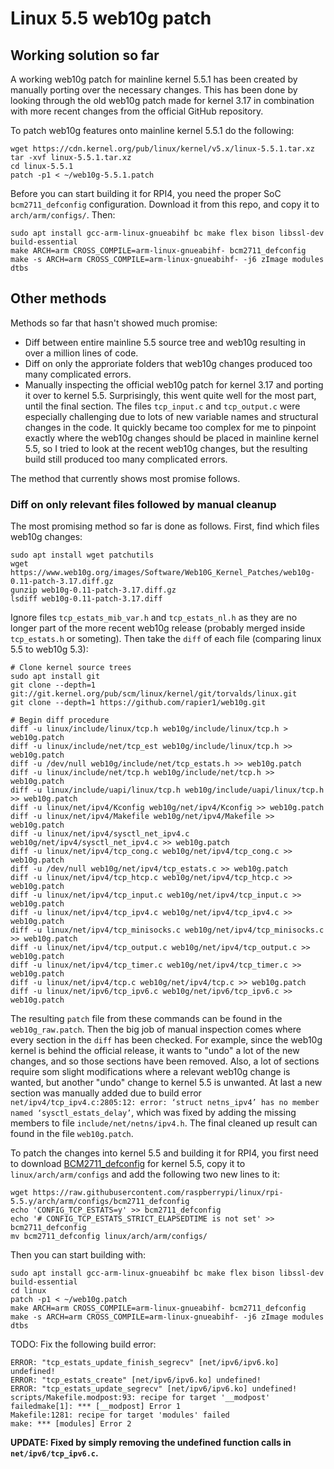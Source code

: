 # Linux 5.5 web10g patch

## Working solution so far

A working web10g patch for mainline kernel 5.5.1 has been created by manually porting over the necessary changes. This has been done by looking through the old web10g patch made for kernel 3.17 in combination with more recent changes from the official GitHub repository.

To patch web10g features onto mainline kernel 5.5.1 do the following:

```
wget https://cdn.kernel.org/pub/linux/kernel/v5.x/linux-5.5.1.tar.xz
tar -xvf linux-5.5.1.tar.xz
cd linux-5.5.1
patch -p1 < ~/web10g-5.5.1.patch
```

Before you can start building it for RPI4, you need the proper SoC `bcm2711_defconfig` configuration. Download it from this repo, and copy it to `arch/arm/configs/`. Then:

```
sudo apt install gcc-arm-linux-gnueabihf bc make flex bison libssl-dev build-essential
make ARCH=arm CROSS_COMPILE=arm-linux-gnueabihf- bcm2711_defconfig
make -s ARCH=arm CROSS_COMPILE=arm-linux-gnueabihf- -j6 zImage modules dtbs
```

## Other methods

Methods so far that hasn't showed much promise:

* Diff between entire mainline 5.5 source tree and web10g resulting in over a million lines of code.
* Diff on only the approriate folders that web10g changes produced too many complicated errors.
* Manually inspecting the official web10g patch for kernel 3.17 and porting it over to kernel 5.5. Surprisingly, this went quite well for the most part, until the final section. The files `tcp_input.c` and `tcp_output.c` were especially challenging due to lots of new variable names and structural changes in the code. It quickly became too complex for me to pinpoint exactly where the web10g changes should be placed in mainline kernel 5.5, so I tried to look at the recent web10g changes, but the resulting build still produced too many complicated errors.

The method that currently shows most promise follows.

### Diff on only relevant files followed by manual cleanup

The most promising method so far is done as follows. First, find which files web10g changes:

```
sudo apt install wget patchutils
wget https://www.web10g.org/images/Software/Web10G_Kernel_Patches/web10g-0.11-patch-3.17.diff.gz
gunzip web10g-0.11-patch-3.17.diff.gz
lsdiff web10g-0.11-patch-3.17.diff
```

Ignore files `tcp_estats_mib_var.h` and `tcp_estats_nl.h` as they are no longer part of the more recent web10g release (probably merged inside `tcp_estats.h` or someting). Then take the `diff` of each file (comparing linux 5.5 to web10g 5.3):

```
# Clone kernel source trees
sudo apt install git
git clone --depth=1 git://git.kernel.org/pub/scm/linux/kernel/git/torvalds/linux.git
git clone --depth=1 https://github.com/rapier1/web10g.git

# Begin diff procedure
diff -u linux/include/linux/tcp.h web10g/include/linux/tcp.h > web10g.patch
diff -u linux/include/net/tcp_est web10g/include/linux/tcp.h >> web10g.patch
diff -u /dev/null web10g/include/net/tcp_estats.h >> web10g.patch
diff -u linux/include/net/tcp.h web10g/include/net/tcp.h >> web10g.patch
diff -u linux/include/uapi/linux/tcp.h web10g/include/uapi/linux/tcp.h >> web10g.patch
diff -u linux/net/ipv4/Kconfig web10g/net/ipv4/Kconfig >> web10g.patch
diff -u linux/net/ipv4/Makefile web10g/net/ipv4/Makefile >> web10g.patch
diff -u linux/net/ipv4/sysctl_net_ipv4.c web10g/net/ipv4/sysctl_net_ipv4.c >> web10g.patch
diff -u linux/net/ipv4/tcp_cong.c web10g/net/ipv4/tcp_cong.c >> web10g.patch
diff -u /dev/null web10g/net/ipv4/tcp_estats.c >> web10g.patch
diff -u linux/net/ipv4/tcp_htcp.c web10g/net/ipv4/tcp_htcp.c >> web10g.patch
diff -u linux/net/ipv4/tcp_input.c web10g/net/ipv4/tcp_input.c >> web10g.patch
diff -u linux/net/ipv4/tcp_ipv4.c web10g/net/ipv4/tcp_ipv4.c >> web10g.patch
diff -u linux/net/ipv4/tcp_minisocks.c web10g/net/ipv4/tcp_minisocks.c >> web10g.patch
diff -u linux/net/ipv4/tcp_output.c web10g/net/ipv4/tcp_output.c >> web10g.patch
diff -u linux/net/ipv4/tcp_timer.c web10g/net/ipv4/tcp_timer.c >> web10g.patch
diff -u linux/net/ipv4/tcp.c web10g/net/ipv4/tcp.c >> web10g.patch
diff -u linux/net/ipv6/tcp_ipv6.c web10g/net/ipv6/tcp_ipv6.c >> web10g.patch
```

The resulting `patch` file from these commands can be found in the `web10g_raw.patch`. Then the big job of manual inspection comes where every section in the `diff` has been checked. For example, since the web10g kernel is behind the official release, it wants to "undo" a lot of the new changes, and so those sections have been removed. Also, a lot of sections require som slight modifications where a relevant web10g change is wanted, but another "undo" change to kernel 5.5 is unwanted. At last a new section was manually added due to build error `net/ipv4/tcp_ipv4.c:2805:12: error: ‘struct netns_ipv4’ has no member named ‘sysctl_estats_delay’`, which was fixed by adding the missing members to file `include/net/netns/ipv4.h`. The final cleaned up result can found in the file `web10g.patch`.

To patch the changes into kernel 5.5 and building it for RPI4, you first need to download [BCM2711_defconfig](https://raw.githubusercontent.com/raspberrypi/linux/rpi-5.5.y/arch/arm/configs/bcm2711_defconfig) for kernel 5.5, copy it to `linux/arch/arm/configs` and add the following two new lines to it:

```
wget https://raw.githubusercontent.com/raspberrypi/linux/rpi-5.5.y/arch/arm/configs/bcm2711_defconfig
echo 'CONFIG_TCP_ESTATS=y' >> bcm2711_defconfig
echo '# CONFIG_TCP_ESTATS_STRICT_ELAPSEDTIME is not set' >> bcm2711_defconfig
mv bcm2711_defconfig linux/arch/arm/configs/
```

Then you can start building with:

```
sudo apt install gcc-arm-linux-gnueabihf bc make flex bison libssl-dev build-essential
cd linux
patch -p1 < ~/web10g.patch
make ARCH=arm CROSS_COMPILE=arm-linux-gnueabihf- bcm2711_defconfig
make -s ARCH=arm CROSS_COMPILE=arm-linux-gnueabihf- -j6 zImage modules dtbs
```

TODO: Fix the following build error:

```
ERROR: "tcp_estats_update_finish_segrecv" [net/ipv6/ipv6.ko] undefined!
ERROR: "tcp_estats_create" [net/ipv6/ipv6.ko] undefined!
ERROR: "tcp_estats_update_segrecv" [net/ipv6/ipv6.ko] undefined! scripts/Makefile.modpost:93: recipe for target '__modpost' failedmake[1]: *** [__modpost] Error 1
Makefile:1281: recipe for target 'modules' failed
make: *** [modules] Error 2
```

__UPDATE: Fixed by simply removing the undefined function calls in `net/ipv6/tcp_ipv6.c`.__
